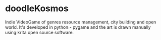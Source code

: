 # doodleKosmos
Indie VideoGame of genres resource management, city building and open world. It's developed in python - pygame and the art is drawn manually using krita open source software.
